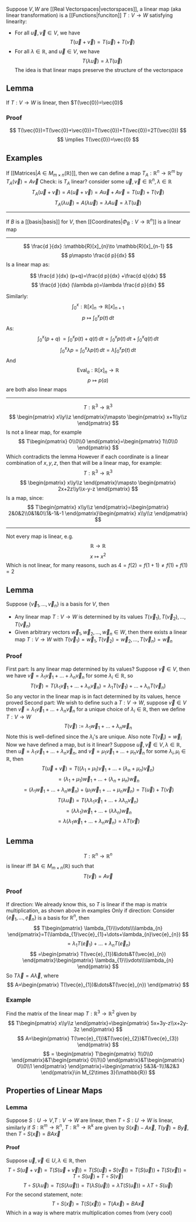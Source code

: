 Suppose $V,W$ are [[Real Vectorspaces|vectorspaces]], a linear map (aka linear transformation) is a [[Functions|funciton]] $T:V\to W$ satisfying linearity:
- For all $\vec{u},\vec{v}\in V$, we have
$$
T(\vec{u}+\vec{v})=T(\vec{u})+T(\vec{v})
$$
- For all $\lambda \in\mathbb{R}$, and $\vec{u}\in V$, we have
$$
T(\lambda \vec{u})=\lambda T(\vec{u})
$$
The idea is that linear maps preserve the structure of the vectorspace
## Lemma
If $T:V\to W$ is linear, then $T(\vec{0})=\vec{0}$
### Proof
$$
T(\vec{0})=T(\vec{0}+\vec{0})=T(\vec{0})+T(\vec{0})=2T(\vec{0})
$$
$$
\implies T(\vec{0})=\vec{0}
$$
## Examples
If [[Matrices|$A\in M_{m\times n}(\mathbb{R})$]], then we can define a map $T_{A}:\mathbb{R}^{n}\to \mathbb{R}^{m}$ by $T_{A}(\vec{v})=A\vec{v}$
Check: is $T_{A}$ linear? consider some $\vec{u},\vec{v}\in\mathbb{R}^{n},\lambda \in\mathbb{R}$
$$
T_{A}(\vec{u}+\vec{v})=A(\vec{u}+\vec{v})=A\vec{u}+A\vec{v}=T(\vec{u})+T(\vec{v})
$$
$$
T_{A}(\lambda \vec{u})=A(\lambda \vec{u})=\lambda A\vec{u}=\lambda T(\vec{u})
$$
___
If $B$ is a [[basis|basis]] for $V$, then [[Coordinates|$\Phi_{B}:V\to \mathbb{R}^{n}$]] is a linear map
___
$$
\frac{d }{dx} :\mathbb{R}[x]_{n}\to \mathbb{R}[x]_{n-1}
$$
$$
 p\mapsto \frac{d p}{dx} 
$$
Is a linear map as:

$$
\frac{d }{dx} (p+q)=\frac{d p}{dx} +\frac{d q}{dx} 
$$
$$
\frac{d }{dx} (\lambda p)=\lambda \frac{d p}{dx} 
$$


Similarly:
$$
\int _{0}^{x}:\mathbb{R}[x]_{n}\to \mathbb{R}[x]_{n+1}
$$
$$
p\mapsto \int _{0}^{x}p(t) \, dt 
$$
As:
$$
\int _{0}^{x}(p+q) \, =\int _{0}^{x} p(t)+q(t)\, dt =\int _{0}^{x}p(t) \, dt +\int _{0}^{x}q(t) \, dt 
$$
$$
\int _{0}^{x}\lambda p=\int _{0}^{x}\lambda p(t) \, dt=\lambda \int _{0}^{x}p(t) \, dt 
$$
And
$$
\text{Eval}_{a}:\mathbb{R}[x]_{n}\to \mathbb{R}
$$
$$
 p\mapsto p(a)
$$
are both also linear maps
___
$$
T:\mathbb{R}^{3}\to \mathbb{R}^{3}
$$
$$
 \begin{pmatrix}
x\\y\\z
\end{pmatrix}\mapsto \begin{pmatrix}
x+1\\y\\z
\end{pmatrix}
$$
Is not a linear map, for example
$$
T\begin{pmatrix}
0\\0\\0
\end{pmatrix}=\begin{pmatrix}
1\\0\\0
\end{pmatrix}
$$
Which contradicts the lemma
However if each coordinate is a linear combination of $x,y,z$, then that will be a linear map, for example:
$$
T:\mathbb{R}^{3}\to \mathbb{R}^{3}
$$
$$
 \begin{pmatrix}
x\\y\\z
\end{pmatrix}\mapsto \begin{pmatrix}
2x+2z\\y\\x-y-z
\end{pmatrix}
$$
Is a map, since:
$$
T\begin{pmatrix}
x\\y\\z
\end{pmatrix}=\begin{pmatrix}
2&0&2\\0&1&0\\1&-1&-1
\end{pmatrix}\begin{pmatrix}
x\\y\\z
\end{pmatrix}
$$
___
Not every map is linear, e.g.
$$
\mathbb{R}\to \mathbb{R}
$$
$$
 x\mapsto x^{2}
$$
Which is not linear, for many reasons, such as $4=f(2)=f(1+1)\neq f(1)+f(1)=2$
## Lemma
Suppose $\{ \vec{v}_{1},\dots,\vec{v}_{n} \}$ is a basis for $V$, then
- Any linear map $T:V\to W$ is determined by its values $T(\vec{v}_{1}),T(\vec{v}_{2}),\dots,T(\vec{v}_{n})$
- Given arbitrary vectors $\vec{w}_{1},\vec{w}_{2},\dots,\vec{w}_{n}\in W$, then there exists a linear map $T:V\to W$ with $T(\vec{v}_{1})=\vec{w}_{1},T(\vec{v}_{2})=\vec{w}_{2},\dots,T(\vec{v}_{n})=\vec{w}_{n}$ 
### Proof
First part:
Is any linear map determined by its values?
Suppose $\vec{v}\in V$, then we have $\vec{v}=\lambda_{1}\vec{v}_{1}+\dots+\lambda _{n}\vec{v}_{n}$ for some $\lambda_{i}\in\mathbb{R}$, so 
$$
T(\vec{v})=T(\lambda_{1}\vec{v}_{1}+\dots+\lambda _{n}\vec{v}_{n})=\lambda_{1}T(\vec{v}_{1})+\dots+\lambda_{n}T(\vec{v}_{n})
$$
So any vector in the linear map is in fact determined by its values, hence proved
Second part:
We wish to define such a $T:V\to W$, suppose $\vec{v}\in V$ then $\vec{v}=\lambda_{1}\vec{v}_{1}+\dots+\lambda _{n}\vec{v}_{n}$ for a unique choice of $\lambda_{i}\in\mathbb{R}$, then we define $T:V\to W$
$$
T(\vec{v}):=\lambda_{1}\vec{w}_{1}+\dots+\lambda_{n}\vec{w}_{n}
$$
Note this is well-defined since the $\lambda_{i}$'s are unique. Also note $T(\vec{v}_{i})=\vec{w}_{i}$
Now we have defined a map, but is it linear?
Suppose $\vec{u},\vec{v}\in V,\lambda \in\mathbb{R}$, then $\vec{u}=\lambda_{1}\vec{v}_{1}+\dots+\lambda_{n}\vec{v}_{n}$, and $\vec{v}=\mu_{1}\vec{v}_{1}+\dots+\mu_{n}\vec{v}_{n}$ for some $\lambda_{i},\mu_{i}\in\mathbb{R}$, then
$$
T(\vec{u}+\vec{v})=T((\lambda_{1}+\mu_{1})\vec{v}_{1}+\dots+(\lambda_{n}+\mu_{n})\vec{v}_{n})
$$
$$
= (\lambda_{1}+\mu_{1})\vec{w}_{1}+\dots+(\lambda_{n}+\mu_{n})\vec{w}_{n}
$$
$$
= (\lambda_{1}\vec{w}_{1}+\dots+\lambda_{n}\vec{w}_{n})+(\mu_{1}\vec{w}_{1}+\dots+\mu_{n}\vec{w}_{n})=T(\vec{u})+T(\vec{v})
$$
$$
T(\lambda \vec{u})=T(\lambda\lambda_{1}\vec{v}_{1}+\dots+\lambda\lambda_{n}\vec{v}_{n})
$$
$$
= (\lambda\lambda_{1})\vec{w}_{1}+\dots+(\lambda\lambda_{n})\vec{w}_{n}
$$
$$
=\lambda(\lambda_{1}\vec{w}_{1}+\dots+\lambda_{n}\vec{w}_{n})=\lambda T(\vec{v})
$$
## Lemma
$$
T:\mathbb{R}^{n}\to \mathbb{R}^{n}
$$
is linear iff $\exists A\in M_{m\times n}(\mathbb{R})$ such that
$$
T(\vec{v})=A\vec{v}
$$
### Proof
If direction:
We already know this, so $T$ is linear if the map is matrix multiplication, as shown above in examples
Only if direction:
Consider $\{ \vec{e}_{1},\dots, \vec{e}_{n}\}$ is a basis for $\mathbb{R}^{n}$, then
$$
T\begin{pmatrix}
\lambda_{1}\\\vdots\\\lambda_{n}
\end{pmatrix}=T(\lambda_{1}\vec{e}_{1}+\dots+\lambda_{n}\vec{e}_{n})
$$
$$
= \lambda_{1}T(\vec{e}_{1})+\dots+\lambda_{n}T(\vec{e}_{n})
$$
$$
 =\begin{pmatrix}
T(\vec{e}_{1})&\dots&T(\vec{e}_{n})
\end{pmatrix}\begin{pmatrix}
\lambda_{1}\\\vdots\\\lambda_{n}
\end{pmatrix}
$$
So $T\vec{\lambda}=A\vec{\lambda}$, where 
$$
A=\begin{pmatrix}
T(\vec{e}_{1})&\dots&T(\vec{e}_{n})
\end{pmatrix}
$$
### Example
Find the matrix of the linear map $T:\mathbb{R}^{3}\to \mathbb{R}^{2}$ given by
$$
T\begin{pmatrix}
x\\y\\z
\end{pmatrix}=\begin{pmatrix}
5x+3y-z\\x+2y-3z
\end{pmatrix}
$$
$$
A=\begin{pmatrix}
T(\vec{e}_{1})&T(\vec{e}_{2})&T(\vec{e}_{3})
\end{pmatrix}
$$
$$
= \begin{pmatrix}
T\begin{pmatrix}
1\\0\\0
\end{pmatrix}&T\begin{pmatrix}
0\\1\\0
\end{pmatrix}&T\begin{pmatrix}
0\\0\\1
\end{pmatrix}
\end{pmatrix}=\begin{pmatrix}
5&3&-1\\1&2&3
\end{pmatrix}\in M_{2\times 3}(\mathbb{R})
$$
## Properties of Linear Maps
### Lemma
Suppose $S:U\to V$,$T:V\to W$ are linear, then $T\circ S:U\to W$ is linear, similarly if $S:\mathbb{R}^m\to \mathbb{R}^{n}$, $T:\mathbb{R}^{n}\to \mathbb{R}^k$ are given by $S(\vec{x})-A\vec{x}$, $T(\vec{y})=B\vec{y}$, then $T\circ S(\vec{x})=BA\vec{x}$
#### Proof
Suppose $\vec{u},\vec{v}\in U,\lambda \in\mathbb{R}$, then
$$
T\circ S(\vec{u}+\vec{v})=T(S(\vec{u}+\vec{v}))=T(S(\vec{u})+S(\vec{v}))=T(S(\vec{u}))+T(S(\vec{v}))=T\circ S(\vec{u})+T\circ S(\vec{v})
$$
$$
T\circ S(\lambda \vec{u})=T(S(\lambda \vec{u}))=T(\lambda S(\vec{u}))=\lambda T(S(\vec{u}))=\lambda T\circ S(\vec{u})
$$
For the second statement, note:
$$
T\circ S(\vec{x})=T(S(\vec{x}))=T(A\vec{x})=BA\vec{x}
$$
Which in a way is where matrix multiplication comes from (very cool)

